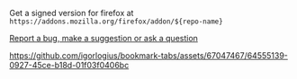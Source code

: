 Get a signed version for firefox at `https://addons.mozilla.org/firefox/addon/${repo-name}`

[Report a bug, make a suggestion or ask a question](https://github.com/igorlogius/igorlogius/issues/new/choose)

https://github.com/igorlogius/bookmark-tabs/assets/67047467/64555139-0927-45ce-b18d-01f03f0406bc
